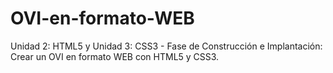 # OVI-en-formato-WEB
Unidad 2: HTML5 y Unidad 3: CSS3 - Fase de Construcción e Implantación: Crear un OVI en formato WEB con HTML5 y CSS3.
